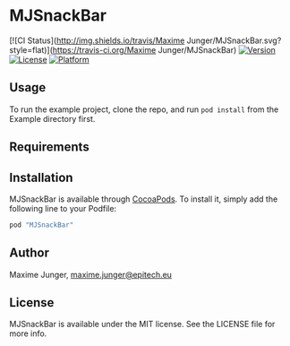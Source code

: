 <!--
@Author: Maxime JUNGER <junger_m>
@Date:   02-04-2016
@Email:  maximejunger@gmail.com
@Last modified by:   junger_m
@Last modified time: 02-04-2016
-->



# MJSnackBar

[![CI Status](http://img.shields.io/travis/Maxime Junger/MJSnackBar.svg?style=flat)](https://travis-ci.org/Maxime Junger/MJSnackBar)
[![Version](https://img.shields.io/cocoapods/v/MJSnackBar.svg?style=flat)](http://cocoapods.org/pods/MJSnackBar)
[![License](https://img.shields.io/cocoapods/l/MJSnackBar.svg?style=flat)](http://cocoapods.org/pods/MJSnackBar)
[![Platform](https://img.shields.io/cocoapods/p/MJSnackBar.svg?style=flat)](http://cocoapods.org/pods/MJSnackBar)

## Usage

To run the example project, clone the repo, and run `pod install` from the Example directory first.

## Requirements

## Installation

MJSnackBar is available through [CocoaPods](http://cocoapods.org). To install
it, simply add the following line to your Podfile:

```ruby
pod "MJSnackBar"
```

## Author

Maxime Junger, maxime.junger@epitech.eu

## License

MJSnackBar is available under the MIT license. See the LICENSE file for more info.
